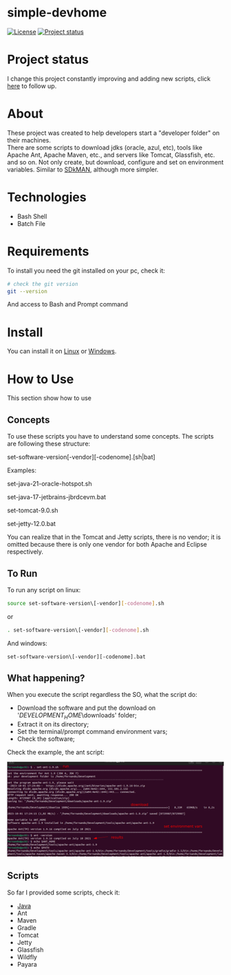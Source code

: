 # simple-devhome

[![License](https://img.shields.io/badge/License-Apache%202.0-blue.svg)](https://opensource.org/licenses/Apache-2.0)
[![Project status](https://img.shields.io/badge/Project%20status-Maintenance-orange.svg)](https://img.shields.io/badge/Project%20status-Maintenance-orange.svg)

# Project status

I change this project constantly improving and adding new scripts, click [here](docs/STATUS.md) to follow up.

# About

These project was created to help developers start a "developer folder" on their machines. <br />
There are some scripts to download jdks (oracle, azul, etc), tools like Apache Ant, Apache Maven, etc., and servers like Tomcat, Glassfish, etc. and so on.
Not only create, but download, configure and set on environment variables. Similar to [SDkMAN](https://sdkman.io/), although more simpler.

# Technologies

- Bash Shell
- Batch File

# Requirements

To install you need the git installed on your pc, check it:

```bash
# check the git version
git --version
```
And access to Bash and Prompt command

# Install

You can install it on [Linux](docs/INSTALL-LINUX.md) or [Windows](docs/INSTALL-WINDOWS.md).

# How to Use

This section show how to use

## Concepts

To use these scripts you have to understand some concepts.
The scripts are following these structure: 

set-software-version\[-vendor][-codenome].[sh|bat]

Examples:

set-java-21-oracle-hotspot.sh

set-java-17-jetbrains-jbrdcevm.bat

set-tomcat-9.0.sh

set-jetty-12.0.bat

You can realize that in the Tomcat and Jetty scripts, there is no vendor; it is omitted because there is only one vendor for both Apache and Eclipse respectively.

## To Run

To run any script on linux:

```bash
source set-software-version\[-vendor][-codenome].sh
```
or

```bash
. set-software-version\[-vendor][-codenome].sh
```

And windows:

```bash
set-software-version\[-vendor][-codenome].bat
```

## What happening?

When you execute the script regardless the SO, what the script do:

- Download the software and put the download on '$DEVELOPMENT_HOME$\downloads' folder;
- Extract it on its directory; 
- Set the terminal/prompt command environment vars;
- Check the software;

Check the example, the ant script:

![Model](https://github.com/fernando-romulo-silva/simple-devhome/blob/master/docs/example01.png)

## Scripts

So far I provided some scripts, check it:

- [Java](docs/SET-JAVA.md)
- Ant
- Maven
- Gradle
- Tomcat
- Jetty
- Glassfish
- Wildfly
- Payara
